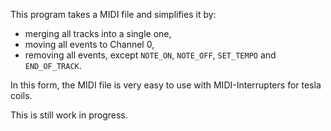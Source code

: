 This program takes a MIDI file and simplifies it by:

* merging all tracks into a single one,
* moving all events to Channel 0,
* removing all events, except `NOTE_ON`, `NOTE_OFF`, `SET_TEMPO` and `END_OF_TRACK`.

In this form, the MIDI file is very easy to use with MIDI-Interrupters for tesla coils.

This is still work in progress.